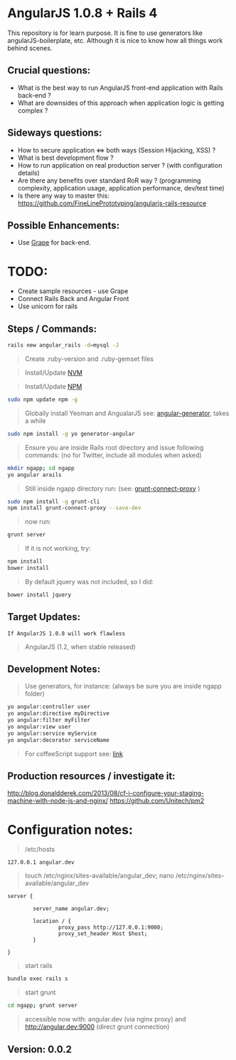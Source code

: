 AngularJS 1.0.8 + Rails 4
=========================

This repository is for learn purpose. It is fine to use generators like angularJS-boilerplate, etc. Although it is nice
to know how all things work behind scenes.

Crucial questions:
------------------

* What is the best way to run AngularJS front-end application with Rails back-end ?
* What are downsides of this approach when application logic is getting complex ?

Sideways questions:
-------------------

* How to secure application <=> both ways (Session Hijacking, XSS) ?
* What is best development flow ?
* How to run application on real production server ? (with configuration details)
* Are there any benefits over standard RoR way ? (programming complexity, application usage, application performance, dev/test time)
* Is there any way to master this: https://github.com/FineLinePrototyping/angularjs-rails-resource

Possible Enhancements:
----------------------

* Use [Grape](https://github.com/intridea/grape) for back-end.

TODO:
=====

* Create sample resources - use Grape
* Connect Rails Back and Angular Front
* Use unicorn for rails


Steps / Commands:
---------------------------------

~~~bash
rails new angular_rails -d=mysql -J
~~~

> Create .ruby-version and .ruby-gemset files

> Install/Update [NVM](https://github.com/creationix/nvm)

> Install/Update [NPM](http://stackoverflow.com/questions/6237295/how-can-i-update-nodejs-and-npm-for-the-next-versions)

~~~bash
sudo npm update npm -g
~~~

> Globally install Yeoman and AngualarJS see: [angular-generator](https://github.com/yeoman/generator-angular), takes a while

~~~bash
sudo npm install -g yo generator-angular
~~~

> Ensure you are inside Rails root directory and issue following commands: (no for Twitter, include all modules when asked)

~~~bash
mkdir ngapp; cd ngapp
yo angular arails
~~~

> Still inside ngapp directory run: (see: [grunt-connect-proxy](https://github.com/drewzboto/grunt-connect-proxy) )

~~~bash
sudo npm install -g grunt-cli
npm install grunt-connect-proxy --save-dev
~~~

> now run:
~~~bash
grunt server
~~~

> If it is not working, try:

~~~bash
npm install
bower install
~~~

> By default jquery was not included, so I did:

~~~bash
bower install jquery
~~~


Target Updates:
---------------

`If AngularJS 1.0.8 will work flawless`

> AngularJS (1.2, when stable released)

Development Notes:
------------------

> Use generators, for instance:  (always be sure you are inside ngapp folder)

~~~bash
yo angular:controller user
yo angular:directive myDirective
yo angular:filter myFilter
yo angular:view user
yo angular:service myService
yo angular:decorator serviceName
~~~

> For coffeeScript support see: [link](https://github.com/yeoman/generator-angular#coffeescript)



Production resources / investigate it:
--------------------------------------
http://blog.donaldderek.com/2013/08/cf-i-configure-your-staging-machine-with-node-js-and-nginx/
https://github.com/Unitech/pm2


Configuration notes:
=================

> /etc/hosts

~~~
127.0.0.1 angular.dev
~~~

> touch /etc/nginx/sites-available/angular_dev; nano /etc/nginx/sites-available/angular_dev

~~~nginx
server {

        server_name angular.dev;

        location / {
                proxy_pass http://127.0.0.1:9000;
                proxy_set_header Host $host;
        }

}
~~~

> start rails

~~~bash
bundle exec rails s
~~~


> start grunt

~~~bash
cd ngapp; grunt server
~~~

> accessible now with: angular.dev (via nginx proxy) and http://angular.dev:9000 (direct grunt connection)


Version: 0.0.2
-------
